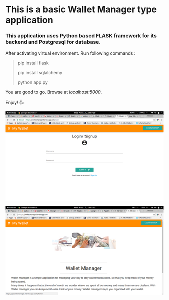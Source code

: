 # This is a basic Wallet Manager type application

### This application uses Python based FLASK framework for its backend and Postgresql for database.


After activating virtual environment. Run following commands :

> pip install flask
> 
> pip install sqlalchemy
> 
> python app.py

You are good to go. Browse at *localhost:5000*.

Enjoy! :+1:

![Home Page](static/img/2.png)

![New Month](static/img/1.png)
